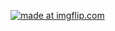 <a href="https://imgflip.com/gif/2mvwty"><img src="https://i.imgflip.com/2mvwty.gif" title="made at imgflip.com"/></a>
